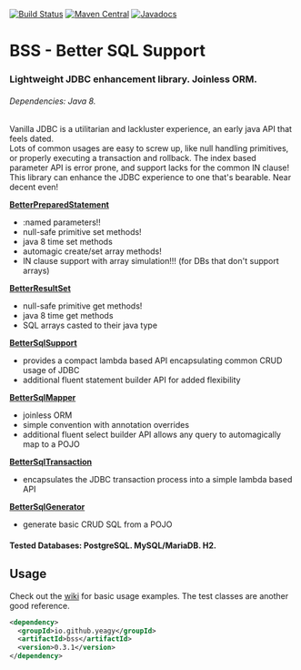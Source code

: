 [![Build Status](https://travis-ci.org/yeagy/bss.svg?branch=master)](https://travis-ci.org/yeagy/bss)
[![Maven Central](https://maven-badges.herokuapp.com/maven-central/io.github.yeagy/bss/badge.svg)](https://maven-badges.herokuapp.com/maven-central/io.github.yeagy/bss)
[![Javadocs](http://javadoc-badge.appspot.com/io.github.yeagy/bss.svg?label=javadocs)](http://javadoc-badge.appspot.com/io.github.yeagy/bss)

# BSS - Better SQL Support
### Lightweight JDBC enhancement library. Joinless ORM.
###### Dependencies: Java 8.
Vanilla JDBC is a utilitarian and lackluster experience, an early java API that feels dated.<br>
Lots of common usages are easy to screw up, like null handling primitives, or properly executing a transaction and rollback.
The index based parameter API is error prone, and support lacks for the common IN clause!<br>
This library can enhance the JDBC experience to one that's bearable. Near decent even!

[**BetterPreparedStatement**](https://github.com/yeagy/bss/wiki/BetterPreparedStatement)
 * :named parameters!!
 * null-safe primitive set methods!
 * java 8 time set methods
 * automagic create/set array methods!
 * IN clause support with array simulation!!! (for DBs that don't support arrays)

[**BetterResultSet**](https://github.com/yeagy/bss/wiki/BetterResultSet)
 * null-safe primitive get methods!
 * java 8 time get methods
 * SQL arrays casted to their java type

[**BetterSqlSupport**](https://github.com/yeagy/bss/wiki/BetterSqlSupport)
 * provides a compact lambda based API encapsulating common CRUD usage of JDBC
 * additional fluent statement builder API for added flexibility

[**BetterSqlMapper**](https://github.com/yeagy/bss/wiki/BetterSqlMapper)
 * joinless ORM
 * simple convention with annotation overrides
 * additional fluent select builder API allows any query to automagically map to a POJO

[**BetterSqlTransaction**](https://github.com/yeagy/bss/wiki/BetterSqlTransaction)
 * encapsulates the JDBC transaction process into a simple lambda based API

[**BetterSqlGenerator**](https://github.com/yeagy/bss/wiki/BetterSqlGenerator)
 * generate basic CRUD SQL from a POJO

#### Tested Databases: PostgreSQL. MySQL/MariaDB. H2.
## Usage
Check out the [wiki](https://github.com/yeagy/bss/wiki) for basic usage examples. The test classes are another good reference.

```xml
<dependency>
  <groupId>io.github.yeagy</groupId>
  <artifactId>bss</artifactId>
  <version>0.3.1</version>
</dependency>
```